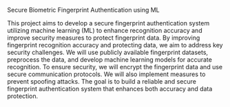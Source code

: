 Secure Biometric Fingerprint Authentication using ML


This project aims to develop a secure fingerprint authentication system utilizing machine learning (ML) to enhance recognition accuracy
and improve security measures to protect fingerprint data. By improving fingerprint recognition accuracy and protecting data, we aim to address
key security challenges. We will use publicly available fingerprint datasets, preprocess the data, and develop machine learning models for
accurate recognition. To ensure security, we will encrypt the fingerprint data and use secure communication protocols. We will also implement
measures to prevent spoofing attacks. The goal is to build a reliable and secure fingerprint authentication system that enhances both accuracy and data protection.
